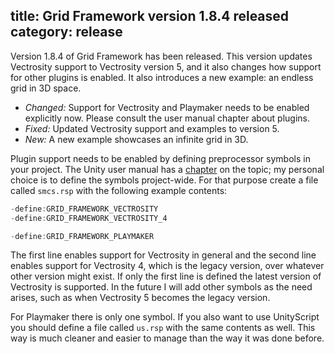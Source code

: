 title: Grid Framework version 1.8.4 released
category: release
---

Version 1.8.4 of Grid Framework has been released. This version updates
Vectrosity support to Vectrosity version 5, and it also changes how support for
other plugins is enabled. It also introduces a new example: an endless grid in
3D space.

   - *Changed:* Support for Vectrosity and Playmaker needs to be enabled
     explicitly now. Please consult the user manual chapter about plugins.
   - *Fixed:* Updated Vectrosity support and examples to version 5.
   - *New:* A new example showcases an infinite grid in 3D.

Plugin support needs to be enabled by defining preprocessor symbols in your
project. The Unity user manual has a
[chapter](http://docs.unity3d.com/Manual/PlatformDependentCompilation.html) on
the topic; my personal choice is to define the symbols project-wide. For that
purpose create a file called `smcs.rsp` with the following example contents:

~~~cs
-define:GRID_FRAMEWORK_VECTROSITY
-define:GRID_FRAMEWORK_VECTROSITY_4

-define:GRID_FRAMEWORK_PLAYMAKER
~~~

The first line enables support for Vectrosity in general and the second line
enables support for Vectrosity 4, which is the legacy version, over whatever
other version might exist. If only the first line is defined the latest version
of Vectrosity is supported.  In the future I will add other symbols as the need
arises, such as when Vectrosity 5 becomes the legacy version.

For Playmaker there is only one symbol. If you also want to use UnityScript you
should define a file called `us.rsp` with the same contents as well. This way
is much cleaner and easier to manage than the way it was done before.
